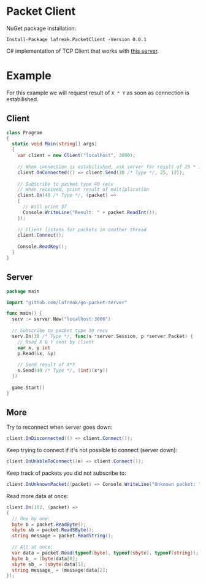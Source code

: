 # Packet Client
NuGet package installation:
```
Install-Package lafreak.PacketClient -Version 0.0.1 
```

C# implementation of TCP Client that works with [this server](https://github.com/lafreak/go-packet-server).

# Example
For this example we will request result of `X * Y` as soon as connection is estabilished.
## Client
``` cs
class Program
{
  static void Main(string[] args)
  {
    var client = new Client("localhost", 3000);
    
    // When connection is estabilished, ask server for result of 25 * 12 using packet type 30
    client.OnConnected(() => client.Send(30 /* Type */, 25, 12));
    
    // Subscribe to packet type 40 recv
    // When received, print result of multiplication
    client.On(40 /* Type */, (packet) =>
    {
      // Will print 37
      Console.WriteLine("Result: " + packet.ReadInt());
    });
    
    // Client listens for packets in another thread
    client.Connect();
    
    Console.ReadKey();
  }
}
```
## Server
``` go
package main

import "github.com/lafreak/go-packet-server"

func main() {
  serv := server.New("localhost:3000")
  
  // Subscribe to packet type 30 recv
  serv.On(30 /* Type */, func(s *server.Session, p *server.Packet) {
    // Read X & Y sent by client
    var x, y int
    p.Read(&x, &y)
    
    // Send result of X*Y
    s.Send(40 /* Type */, (int)(x*y))
  })
  
  game.Start()
}
```

## More
Try to reconnect when server goes down:
``` cs
client.OnDisconnected(() => client.Connect());
```
Keep trying to connect if it's not possible to connect (server down):
``` cs
client.OnUnableToConnect((e) => client.Connect());
```
Keep track of packets you did not subscribe to:
``` cs
client.OnUnknownPacket((packet) => Console.WriteLine("Unknown packet: " + packet.Type));
```
Read more data at once:
``` cs
client.On(102, (packet) =>
{
  // One by one:
  byte b = packet.ReadByte();
  sbyte sb = packet.ReadSByte();
  string message = packet.ReadString();
  
  // All at once:
  var data = packet.Read(typeof(byte), typeof(sbyte), typeof(string));
  byte b_ = (byte)data[0];
  sbyte sb_ = (sbyte)data[1];
  string message_ = (message)data[2];
});
```
